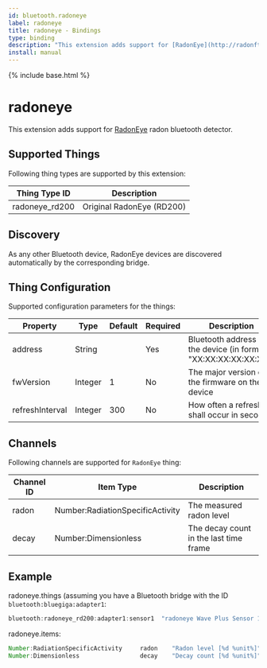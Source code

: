 ```yaml
---
id: bluetooth.radoneye
label: radoneye
title: radoneye - Bindings
type: binding
description: "This extension adds support for [RadonEye](http://radonftlab.com/radon-sensor-product/radon-detector/rd200/) radon bluetooth detector."
install: manual
---
```


<!-- Attention authors: Do not edit directly. Please add your changes to the appropriate source repository -->

{% include base.html %}

# radoneye

This extension adds support for [RadonEye](http://radonftlab.com/radon-sensor-product/radon-detector/rd200/) radon bluetooth detector.

## Supported Things

Following thing types are supported by this extension:

| Thing Type ID       | Description                            |
| ------------------- | -------------------------------------- |
| radoneye_rd200      | Original RadonEye  (RD200)             |

## Discovery

As any other Bluetooth device, RadonEye devices are discovered automatically by the corresponding bridge.

## Thing Configuration

Supported configuration parameters for the things:

| Property        | Type    | Default | Required | Description                                                     |
|-----------------|---------|---------|----------|-----------------------------------------------------------------|
| address         | String  |         | Yes      | Bluetooth address of the device (in format "XX:XX:XX:XX:XX:XX") |
| fwVersion       | Integer | 1       | No       | The major version of the firmware on the device                 |
| refreshInterval | Integer | 300     | No       | How often a refresh shall occur in seconds                      |

## Channels

Following channels are supported for `RadonEye` thing:

| Channel ID | Item Type                        | Description                            |
|------------|----------------------------------|----------------------------------------|
| radon      | Number:RadiationSpecificActivity | The measured radon level               |
| decay      | Number:Dimensionless             | The decay count in the last time frame |

## Example

radoneye.things (assuming you have a Bluetooth bridge with the ID `bluetooth:bluegiga:adapter1`:

```java
bluetooth:radoneye_rd200:adapter1:sensor1  "radoneye Wave Plus Sensor 1" (bluetooth:bluegiga:adapter1) [ address="12:34:56:78:9A:BC", refreshInterval=300 ]
```

radoneye.items:

```java
Number:RadiationSpecificActivity     radon    "Radon level [%d %unit%]"   { channel="bluetooth:radoneye_rd200:adapter1:sensor1:radon" }
Number:Dimensionless                 decay    "Decay count [%d %unit%]"   { channel="bluetooth:radoneye_rd200:adapter1:sensor1:decay" }
```
